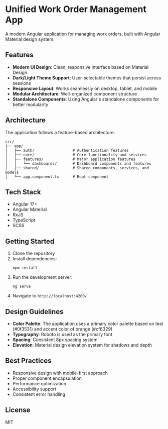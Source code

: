 # Unified Work Order Management App

A modern Angular application for managing work orders, built with Angular Material design system.

## Features

- **Modern UI Design**: Clean, responsive interface based on Material Design
- **Dark/Light Theme Support**: User-selectable themes that persist across sessions
- **Responsive Layout**: Works seamlessly on desktop, tablet, and mobile
- **Modular Architecture**: Well-organized component structure
- **Standalone Components**: Using Angular's standalone components for better modularity

## Architecture

The application follows a feature-based architecture:

```
src/
├── app/
│   ├── auth/                 # Authentication features
│   ├── core/                 # Core functionality and services
│   ├── features/             # Major application features
│   │   └── dashboards/       # Dashboard components and features
│   ├── shared/               # Shared components, services, and models
│   └── app.component.ts      # Root component
```

## Tech Stack

- Angular 17+
- Angular Material
- RxJS
- TypeScript
- SCSS

## Getting Started

1. Clone the repository
2. Install dependencies:
   ```
   npm install
   ```
3. Run the development server:
   ```
   ng serve
   ```
4. Navigate to `http://localhost:4200/`

## Design Guidelines

- **Color Palette**: The application uses a primary color palette based on teal (#0f3531) and accent color of orange (#cf6329)
- **Typography**: Roboto is used as the primary font
- **Spacing**: Consistent 8px spacing system
- **Elevation**: Material design elevation system for shadows and depth

## Best Practices

- Responsive design with mobile-first approach
- Proper component encapsulation
- Performance optimization
- Accessibility support
- Consistent error handling

## License

MIT

